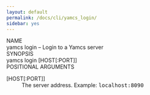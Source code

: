 ```yaml
---
layout: default
permalink: /docs/cli/yamcs_login/
sidebar: yes
---
```


<div class="man-title">NAME</div>
<div class="man-section">
    yamcs login &ndash; Login to a Yamcs server
</div>

<div class="man-title">SYNOPSIS</div>
<div class="man-synopsis">
    yamcs login [HOST[:PORT]]
</div>

<div class="man-title">POSITIONAL ARGUMENTS</div>
<div class="man-section">
    <dl>
        <dt class="arg">[HOST[:PORT]]</dt>
        <dd>The server address. Example: <tt>localhost:8090</tt></dd>
    </dl>
</div>
